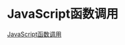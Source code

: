 # JavaScript函数调用

[JavaScript函数调用](http://www.w3schools.com/js/js_function_invocation.asp)































